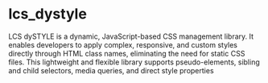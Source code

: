 # lcs_dystyle
LCS dySTYLE is a dynamic, JavaScript-based CSS management library. It enables developers to apply complex, responsive, and custom styles directly through HTML class names, eliminating the need for static CSS files. This lightweight and flexible library supports pseudo-elements, sibling and child selectors, media queries, and direct style properties
